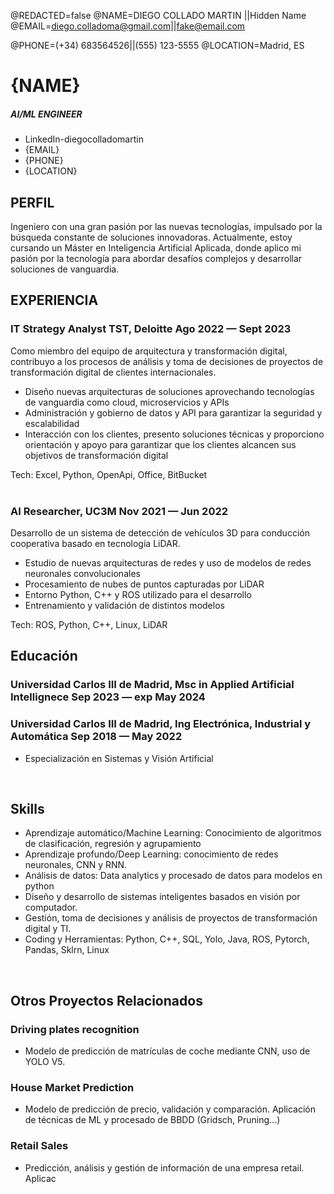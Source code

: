<!--
Welcome to resume.lol !

This is the template you can use to get started.

More documentation can be found in the docs section
>>> https://resume.lol/docs
-->

@REDACTED=false
@NAME=DIEGO COLLADO MARTIN ||Hidden Name
@EMAIL=diego.colladoma@gmail.com||fake@email.com

@PHONE=(+34) 683564526||(555) 123-5555
@LOCATION=Madrid, ES


# {NAME}
##### AI/ML ENGINEER
<div class="section headerInfo">

- LinkedIn-diegocolladomartin
- {EMAIL}
- {PHONE}
- {LOCATION}

</div>

## PERFIL

Ingeniero con una gran pasión por las nuevas tecnologías,  impulsado por la búsqueda constante de soluciones innovadoras. Actualmente, estoy cursando un Máster en Inteligencia Artificial Aplicada, donde aplico mi pasión por la tecnología para abordar desafíos complejos y desarrollar soluciones de vanguardia.
## EXPERIENCIA

### IT Strategy Analyst TST, Deloitte <span class="spacer"></span> Ago 2022 &mdash; Sept 2023

Como miembro del equipo de arquitectura y transformación digital, contribuyo a los procesos de análisis y toma de decisiones de proyectos de transformación digital de clientes internacionales.

- Diseño nuevas arquitecturas de soluciones aprovechando tecnologías de vanguardia como cloud, microservicios y APIs
- Administración y gobierno de datos y API para garantizar la seguridad y escalabilidad
- Interacción con los clientes, presento soluciones técnicas y proporciono orientación y apoyo para garantizar que los clientes alcancen sus objetivos de transformación digital


Tech: Excel, Python, OpenApi, Office, BitBucket
<br><br>
### AI Researcher, UC3M <span class="spacer"></span> Nov 2021 &mdash; Jun 2022
Desarrollo de un sistema de detección de vehículos 3D para conducción cooperativa basado en tecnología LiDAR. 

- Estudio de nuevas arquitecturas de redes y uso de modelos de redes neuronales convolucionales
- Procesamiento de nubes de puntos capturadas por LiDAR
- Entorno Python, C++ y ROS utilizado para el desarrollo
- Entrenamiento y validación de distintos modelos

Tech: ROS, Python, C++, Linux, LiDAR



<!-- Older resume bits can be commented out so that you can keep the info without deleting it -->

<!-- ### <span>Software Engineering Intern, Google</span> <span>Mar 2017 &mdash; Sept 2017</span>

### <span>Software Engineering Intern, Curalate</span> <span>June 2016 &mdash; Sept 2016</span> -->


## Educación

### Universidad Carlos III de Madrid, Msc in Applied Artificial Intellignece <span class="spacer"></span> Sep 2023 &mdash; exp May 2024
### Universidad Carlos III de Madrid, Ing Electrónica, Industrial y Automática<span class="spacer"></span> Sep 2018 &mdash; May 2022

- Especialización en Sistemas y Visión Artificial
<br>

## Skills
- Aprendizaje automático/Machine Learning: Conocimiento de algoritmos de clasificación, regresión y agrupamiento
- Aprendizaje profundo/Deep Learning: conocimiento de redes neuronales, CNN y RNN.
- Análisis de datos: Data analytics y procesado de datos para modelos en python
- Diseño y desarrollo de sistemas inteligentes basados ​​en visión por computador.
- Gestión, toma de decisiones y análisis de proyectos de transformación digital y TI.
- Coding y Herramientas: Python, C++, SQL, Yolo, Java, ROS, Pytorch, Pandas, Sklrn, Linux
<br>

## Otros Proyectos Relacionados
### Driving plates recognition

- Modelo de predicción de matrículas de coche mediante CNN, uso de YOLO V5.
### House Market Prediction

- Modelo de predicción de precio, validación y comparación. Aplicación de técnicas de ML y procesado de BBDD (Gridsch, Pruning...)
### Retail Sales

- Predicción, análisis y gestión de información de una empresa retail. Aplicac
